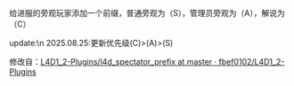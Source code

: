 给进服的旁观玩家添加一个前缀，普通旁观为（S），管理员旁观为（A），解说为（C）

update:\n
2025.08.25:更新优先级(C)>(A)>(S)

修改自：[L4D1_2-Plugins/l4d_spectator_prefix at master · fbef0102/L4D1_2-Plugins](https://github.com/fbef0102/L4D1_2-Plugins/tree/master/l4d_spectator_prefix)

